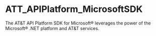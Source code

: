 ATT_APIPlatform_MicrosoftSDK
============================

The AT&amp;T API Platform SDK for Microsoft® leverages the power of the Microsoft® .NET platform and AT&amp;T services.
